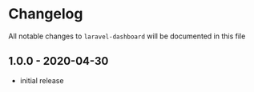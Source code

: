 # Changelog

All notable changes to `laravel-dashboard` will be documented in this file

## 1.0.0 - 2020-04-30

- initial release
